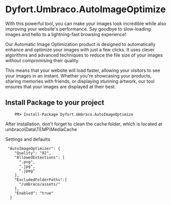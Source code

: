 # Dyfort.Umbraco.AutoImageOptimize

With this powerful tool, you can make your images look incredible while also improving your website's performance. Say goodbye to slow-loading images and hello to a lightning-fast browsing experience!

Our Automatic Image Optimization product is designed to automatically enhance and optimize your images with just a few clicks. It uses clever algorithms and advanced techniques to reduce the file size of your images without compromising their quality.

This means that your website will load faster, allowing your visitors to see your images in an instant. Whether you're showcasing your products, sharing memories with friends, or displaying stunning artwork, our tool ensures that your images are displayed at their best.

## Install Package to your project

```
    PM> Install-Package Dyfort.Umbraco.AutoImageOptimize
```

After installation, don't forget to clean the cache folder, which is located at umbraco\Data\TEMP\MediaCache

Settings and defaults

```
 "AutoImageOptimizer": {
    "Quality": "92",
    "AllowedExtentions": [
      ".png",
      ".jpg",
      ".jpeg"
    ],
    "ExcludedFolderPaths":[
      "/umbraco/assets/"
    ],
    "Enabled": "true"
  }
```